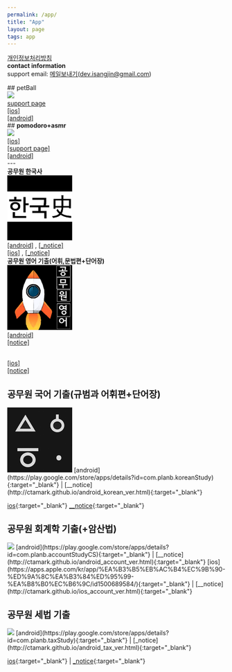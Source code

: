 ```yaml
---
permalink: /app/
title: "App"
layout: page
tags: app
---
```

<a href="https://ctamark.github.io/privacy.html" target='_blank'>개인정보처리방침</a>  
<b>contact information</b>  
support email: <a href="mailto:﻿dev.isangjin@gmail.com">메일보내기(dev.isangjin@gmail.com)</a>    
   
<div class='r-wrapper clearFix'>   
<div class='r-div'>
## petBall<br/> 
<img src="https://ctamark.github.io/img/icon_petBall.png" width="150" border=0><br/>
<a href="https://ctamark.github.io/petBall" target='_blank'>support page</a><br/>     
<a href="https://apps.apple.com/app/id6447539176" target="_blank">[ios]</a><br/>  
<a href="https://play.google.com/store/apps/details?id=com.planb.petBall" target="_blank">[android]</a>          
</div>  
<div class='r-div'> 
## <b>pomodoro+asmr</b><br/>  
<img src="https://ctamark.github.io/img/icon_pomodoro.png" width="150" border=0><br/>    
<a href="https://apps.apple.com/us/app/pomodoro-asmr/id1661412132" target="_blank">[ios]</a><br/>
<a href="https://ctamark.github.io/pomodoro/" target="_blank">[support page]</a><br/>     
<a href="https://play.google.com/store/apps/details?id=com.planb.asmr" target="_blank">[android]</a>
</div>    
</div>
<div style='clear:both'>---</div>

<div class='r-wrapper clearfix'>
<div class='r-div'>  
<b>공무원 한국사</b><br>  
<img src="/img/icon_studyHistory_256.png" width="150" border=0><br/>    
<a href="http://play.google.com/store/apps/details?id=com.planb.jobhistorystudy" target="_blank">[android]</a>
,  <a href="http://ctamark.github.io/android_history_ver.html" target="_blank">[_notice]</a><br/>    
<a href="https://itunes.apple.com/kr/app/%EA%B3%B5%EB%AC%B4%EC%9B%90-%ED%95%9C%EA%B5%AD%EC%82%AC-%EA%B8%B0%EC%B6%9C-lite-2019-%EB%8C%80%EB%B9%84/id1294010197" target="_blank">[ios]</a>
, <a href="http://ctamark.github.io/ios_history_ver.html" target="_blank">[_notice]</a>  
</div>  
<div class='r-div'>  
<b>공무원 영어 기출(어휘,문법편+단어장)</b><br>
<img src="/img/icon_studyEnglish_256.png" width=150 border=0><br/>  
<a href="https://play.google.com/store/apps/details?id=com.planb.englishStudy" target="_blank">[android]</a><br>
<a href="http://ctamark.github.io/android_english_ver.html" target="_blank">[notice]</a><br><br>  
   
<a href="https://apps.apple.com/kr/app/%EA%B3%B5%EB%AC%B4%EC%9B%90-%EC%98%81%EC%96%B4-%EA%B8%B0%EC%B6%9C-%EC%96%B4%ED%9C%98-%EB%AC%B8%EB%B2%95%ED%8E%B8/id1466474291" target='_blank'>[ios]</a><br/>
<a href="http://ctamark.github.io/ios_english_ver.html" target="_blank">[notice]</a>
</div>
</div>

## 공무원 국어 기출(규범과 어휘편+단어장)
<img src="/img/icon_studyKorean_256.png" width=150 border=0>  
[android](https://play.google.com/store/apps/details?id=com.planb.koreanStudy){:target="_blank"} |
[__notice](http://ctamark.github.io/android_korean_ver.html){:target="_blank"}  

[ios](https://apps.apple.com/kr/app/%EA%B3%B5%EB%AC%B4%EC%9B%90-%EA%B5%AD%EC%96%B4-%EA%B8%B0%EC%B6%9C-%EB%AC%B8%EB%B2%95-%EC%96%B4%ED%9C%98-%ED%95%9C%EC%9E%90%ED%8E%B8/id1469884912){:target="_blank"}
[__notice](http://ctamark.github.io/ios_korean_ver.html){:target="_blank"}  

## 공무원 회계학 기출(+암산법)
<img src="/assets/img/icon_account.png" width=150 border=0 >  
[android](https://play.google.com/store/apps/details?id=com.planb.accountStudyCS){:target="_blank"} | 
[__notice](http://ctamark.github.io/android_account_ver.html){:target="_blank"}  
[ios](https://apps.apple.com/kr/app/%EA%B3%B5%EB%AC%B4%EC%9B%90-%ED%9A%8C%EA%B3%84%ED%95%99-%EA%B8%B0%EC%B6%9C/id1500689584/){:target="_blank"} | 
[__notice](http://ctamark.github.io/ios_account_ver.html){:target="_blank"}  


## 공무원 세법 기출
<img src="/assets/img/icon_taxStudy.png" width=150 border=0>  
[android](https://play.google.com/store/apps/details?id=com.planb.taxStudy){:target="_blank"} | 
[_notice](http://ctamark.github.io/android_tax_ver.html){:target="_blank"} 

[ios](https://apps.apple.com/kr/app/id1524740437){:target="_blank"} | 
[_notice](http://ctamark.github.io/ios_tax_ver.html){:target="_blank"}  


